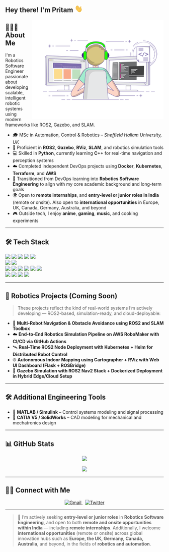 
<h2>Hey there! I'm Pritam <img src="https://raw.githubusercontent.com/devSouvik/devSouvik/master/Hi.gif" width="25"></h2>  
<img align="right" src="https://raw.githubusercontent.com/devSouvik/devSouvik/master/gif3.gif" width="420" alt="Robotics GIF"/>

## 👨🏻‍💻 About Me

I'm a Robotics Software Engineer passionate about developing scalable, intelligent robotic systems using modern frameworks like ROS2, Gazebo, and SLAM.

- 🎓 MSc in Automation, Control & Robotics – *Sheffield Hallam University, UK*  
- 🤖 Proficient in **ROS2**, **Gazebo**, **RViz**, **SLAM**, and robotics simulation tools  
- 💻 Skilled in **Python**, currently learning **C++** for real-time navigation and perception systems  
- ☁️ Completed independent DevOps projects using **Docker**, **Kubernetes**, **Terraform**, and **AWS**  
- 🔄 Transitioned from DevOps learning into **Robotics Software Engineering** to align with my core academic background and long-term goals  
- 🌍 Open to **remote internships**, and **entry-level or junior roles in India** (remote or onsite). Also open to **international opportunities** in Europe, UK, Canada, Germany, Australia, and beyond  
- 🎮 Outside tech, I enjoy **anime**, **gaming**, **music**, and cooking experiments  

---

## 🛠 Tech Stack

<p align="left">
  <img src="https://img.shields.io/badge/ROS2-22314E?style=for-the-badge&logo=ROS&logoColor=white"/>
  <img src="https://img.shields.io/badge/Gazebo-2F80ED?style=for-the-badge"/>
  <img src="https://img.shields.io/badge/RViz-2C2E3A?style=for-the-badge"/>
  <img src="https://img.shields.io/badge/SLAM-FF6F00?style=for-the-badge"/>
  <img src="https://img.shields.io/badge/OpenCV-5C3EE8?style=for-the-badge&logo=opencv&logoColor=white"/>
  <br>
  <img src="https://img.shields.io/badge/Python-3776AB?style=for-the-badge&logo=python&logoColor=white"/>
  <img src="https://img.shields.io/badge/C++-00599C?style=for-the-badge&logo=c%2B%2B&logoColor=white"/>
  <br>
  <img src="https://img.shields.io/badge/AWS-232F3E?style=for-the-badge&logo=amazon-aws&logoColor=white"/>
  <img src="https://img.shields.io/badge/Docker-2496ED?style=for-the-badge&logo=docker&logoColor=white"/>
  <img src="https://img.shields.io/badge/Kubernetes-326CE5?style=for-the-badge&logo=kubernetes&logoColor=white"/>
  <img src="https://img.shields.io/badge/Terraform-623CE4?style=for-the-badge&logo=terraform&logoColor=white"/>
  <img src="https://img.shields.io/badge/Jenkins-D24939?style=for-the-badge&logo=jenkins&logoColor=white"/>
  <img src="https://img.shields.io/badge/Ansible-EE0000?style=for-the-badge&logo=ansible&logoColor=white"/>
  <br>
  <img src="https://img.shields.io/badge/Linux-FCC624?style=for-the-badge&logo=linux&logoColor=black"/>
  <img src="https://img.shields.io/badge/Git-F05032?style=for-the-badge&logo=git&logoColor=white"/>
  <img src="https://img.shields.io/badge/GitHub-181717?style=for-the-badge&logo=github&logoColor=white"/>
  <img src="https://img.shields.io/badge/Jira-0052CC?style=for-the-badge&logo=jira&logoColor=white"/>
</p>

---

## 🔧 Robotics Projects (Coming Soon)

> These projects reflect the kind of real-world systems I’m actively developing — ROS2-based, simulation-ready, and cloud-deployable:

- 🤖 **Multi-Robot Navigation & Obstacle Avoidance using ROS2 and SLAM Toolbox**  
- ☁️ **End-to-End Robotics Simulation Pipeline on AWS RoboMaker with CI/CD via GitHub Actions**  
- 🛰️ **Real-Time ROS2 Node Deployment with Kubernetes + Helm for Distributed Robot Control**  
- 🌐 **Autonomous Indoor Mapping using Cartographer + RViz with Web UI Dashboard (Flask + ROSBridge)**  
- 🧭 **Gazebo Simulation with ROS2 Nav2 Stack + Dockerized Deployment in Hybrid Edge/Cloud Setup**

---

## 🛠 Additional Engineering Tools

- 🧪 **MATLAB / Simulink** – Control systems modeling and signal processing  
- 🧱 **CATIA V5 / SolidWorks** – CAD modeling for mechanical and mechatronics design  

---

## 📊 GitHub Stats

<p align="center">
  <img src="https://github-readme-stats.vercel.app/api?username=Preetbandgar&show_icons=true&count_private=true&include_all_commits=true&hide=issues&theme=radical&title_color=FFA500&icon_color=F8F8FF&text_color=FFFFFF&bg_color=0,000000,130F40" width="490"/>
</p>

<p align="center">
  <img src="https://github-readme-stats.vercel.app/api/top-langs/?username=Preetbandgar&layout=compact&langs_count=6&hide=css,html,shell,c&theme=radical&title_color=FFA500&text_color=FFFFFF&bg_color=0,000000,130F40" width="320"/>
</p>

---

## 🤝🏻 Connect with Me

<p align="center">
  <a href="mailto:bandgar.pritam8@gmail.com" target="_blank" rel="noopener noreferrer">
    <img src="https://img.icons8.com/plasticine/100/000000/gmail.png" width="50" alt="Gmail"/>
  </a>
  &nbsp;
  <a href="https://x.com/P_r_i_t_" target="_blank" rel="noopener noreferrer">
    <img src="https://img.icons8.com/plasticine/100/000000/twitter.png" width="50" alt="Twitter"/>
  </a>
</p>

---

> 💬 I’m actively seeking **entry-level or junior roles** in **Robotics Software Engineering**, and open to both **remote and onsite opportunities within India** — including **remote internships**. Additionally, I welcome **international opportunities** (remote or onsite) across global innovation hubs such as **Europe, the UK, Germany, Canada, Australia**, and beyond, in the fields of **robotics and automation**.
